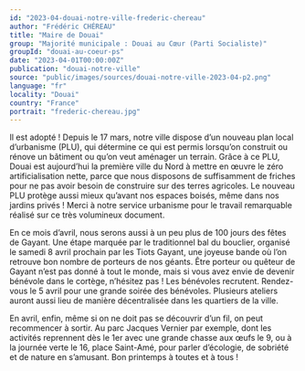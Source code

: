 ```yaml
---
id: "2023-04-douai-notre-ville-frederic-chereau"
author: "Frédéric CHÉREAU"
title: "Maire de Douai"
group: "Majorité municipale : Douai au Cœur (Parti Socialiste)"
groupId: "douai-au-coeur-ps"
date: "2023-04-01T00:00:00Z"
publication: "douai-notre-ville"
source: "public/images/sources/douai-notre-ville-2023-04-p2.png"
language: "fr"
locality: "Douai"
country: "France"
portrait: "frederic-chereau.jpg"
---
```


Il est adopté ! Depuis le 17 mars, notre ville dispose d’un nouveau plan local d’urbanisme (PLU), qui détermine ce qui est permis lorsqu’on construit ou rénove un bâtiment ou qu’on veut aménager un terrain. Grâce à ce PLU, Douai est aujourd’hui la première ville du Nord à mettre en œuvre le zéro artificialisation nette, parce que nous disposons de suffisamment de friches pour ne pas avoir besoin de construire sur des terres agricoles. Le nouveau PLU protège aussi mieux qu’avant nos espaces boisés, même dans nos jardins privés ! Merci à notre service urbanisme pour le travail remarquable réalisé sur ce très volumineux document.

En ce mois d’avril, nous serons aussi à un peu plus de 100 jours des fêtes de Gayant. Une étape marquée par le traditionnel bal du bouclier, organisé le samedi 8 avril prochain par les Tiots Gayant, une joyeuse bande où l’on retrouve bon nombre de porteurs de nos géants. Être porteur ou quêteur de Gayant n’est pas donné à tout le monde, mais si vous avez envie de devenir bénévole dans le cortège, n’hésitez pas ! Les bénévoles recrutent. Rendez-vous le 5 avril pour une grande soirée des bénévoles. Plusieurs ateliers auront aussi lieu de manière décentralisée dans les quartiers de la ville.

En avril, enfin, même si on ne doit pas se découvrir d’un fil, on peut recommencer à sortir. Au parc Jacques Vernier par exemple, dont les activités reprennent dès le 1er avec une grande chasse aux œufs le 9, ou à la journée verte le 16, place Saint-Amé, pour parler d’écologie, de sobriété et de nature en s’amusant.
Bon printemps à toutes et à tous !
